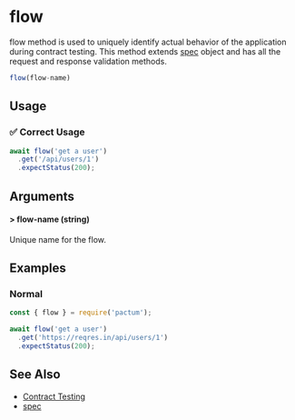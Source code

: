 # flow

flow method is used to uniquely identify actual behavior of the application during contract testing. This method extends [spec](/api/requests/spec) object and has all the request and response validation methods.

```js
flow(flow-name)
```

## Usage

### ✅  Correct Usage

```js
await flow('get a user')
  .get('/api/users/1')
  .expectStatus(200);
```

## Arguments

#### > flow-name (string)

Unique name for the flow.

## Examples

### Normal

```js
const { flow } = require('pactum');

await flow('get a user')
  .get('https://reqres.in/api/users/1')
  .expectStatus(200);
```

## See Also

- [Contract Testing](/guides/contract-testing)
- [spec](/api/requests/spec)